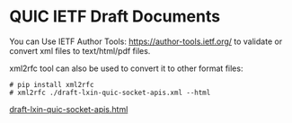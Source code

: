 # QUIC IETF Draft Documents

You can Use IETF Author Tools: https://author-tools.ietf.org/ to
validate or convert xml files to text/html/pdf files.

xml2rfc tool can also be used to convert it to other format files:

    # pip install xml2rfc
    # xml2rfc ./draft-lxin-quic-socket-apis.xml --html

[draft-lxin-quic-socket-apis.html](https://htmlpreview.github.io/?https://github.com/lxin/quic-ietf-drafts/blob/main/draft-lxin-quic-socket-apis.html)
